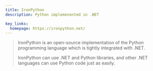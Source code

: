 ```yaml
---
title: IronPython
description: Python implemenented in .NET

key_links:
  homepage: https://ironpython.net/
---
```


> IronPython is an open-source implementation of the Python programming language which is tightly integrated with .NET.
> 
> IronPython can use .NET and Python libraries, and other .NET languages can use Python code just as easily. 
